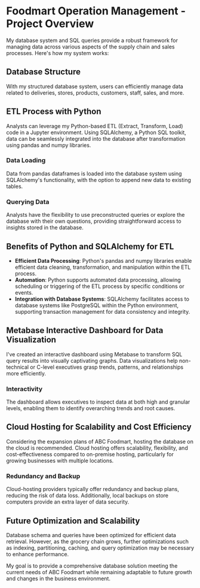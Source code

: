 # Foodmart Operation Management - Project Overview
My database system and SQL queries provide a robust framework for managing data across various aspects of the supply chain and sales processes. Here's how my system works:

## Database Structure
With my structured database system, users can efficiently manage data related to deliveries, stores, products, customers, staff, sales, and more.

## ETL Process with Python
Analysts can leverage my Python-based ETL (Extract, Transform, Load) code in a Jupyter environment. Using SQLAlchemy, a Python SQL toolkit, data can be seamlessly integrated into the database after transformation using pandas and numpy libraries.

### Data Loading
Data from pandas dataframes is loaded into the database system using SQLAlchemy's functionality, with the option to append new data to existing tables.

### Querying Data
Analysts have the flexibility to use preconstructed queries or explore the database with their own questions, providing straightforward access to insights stored in the database.

## Benefits of Python and SQLAlchemy for ETL
- **Efficient Data Processing**: Python's pandas and numpy libraries enable efficient data cleaning, transformation, and manipulation within the ETL process.
- **Automation**: Python supports automated data processing, allowing scheduling or triggering of the ETL process by specific conditions or events.
- **Integration with Database Systems**: SQLAlchemy facilitates access to database systems like PostgreSQL within the Python environment, supporting transaction management for data consistency and integrity.

## Metabase Interactive Dashboard for Data Visualization
I've created an interactive dashboard using Metabase to transform SQL query results into visually captivating graphs. Data visualizations help non-technical or C-level executives grasp trends, patterns, and relationships more efficiently.

### Interactivity
The dashboard allows executives to inspect data at both high and granular levels, enabling them to identify overarching trends and root causes.

## Cloud Hosting for Scalability and Cost Efficiency
Considering the expansion plans of ABC Foodmart, hosting the database on the cloud is recommended. Cloud hosting offers scalability, flexibility, and cost-effectiveness compared to on-premise hosting, particularly for growing businesses with multiple locations.

### Redundancy and Backup
Cloud-hosting providers typically offer redundancy and backup plans, reducing the risk of data loss. Additionally, local backups on store computers provide an extra layer of data security.

## Future Optimization and Scalability
Database schema and queries have been optimized for efficient data retrieval. However, as the grocery chain grows, further optimizations such as indexing, partitioning, caching, and query optimization may be necessary to enhance performance.

My goal is to provide a comprehensive database solution meeting the current needs of ABC Foodmart while remaining adaptable to future growth and changes in the business environment.
